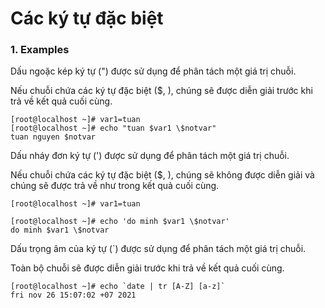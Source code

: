 # Các ký tự đặc biệt
### 1. Examples
Dấu ngoặc kép ký tự (") được sử dụng để phân tách một giá trị chuỗi.

Nếu chuỗi chứa các ký tự đặc biệt ($, \), chúng sẽ được diễn giải trước khi trả về kết quả cuối cùng.
```
[root@localhost ~]# var1=tuan
[root@localhost ~]# echo "tuan $var1 \$notvar"
tuan nguyen $notvar
```
Dấu nháy đơn ký tự (') được sử dụng để phân tách một giá trị chuỗi.

Nếu chuỗi chứa các ký tự đặc biệt ($, \), chúng sẽ không được diễn giải và chúng sẽ được trả về như trong kết quả cuối cùng.
```
[root@localhost ~]# var1=tuan

[root@localhost ~]# echo 'do minh $var1 \$notvar'
do minh $var1 \$notvar
```
Dấu trọng âm của ký tự (`) được sử dụng để phân tách một giá trị chuỗi.

Toàn bộ chuỗi sẽ được diễn giải trước khi trả về kết quả cuối cùng.
```
[root@localhost ~]# echo `date | tr [A-Z] [a-z]`
fri nov 26 15:07:02 +07 2021
```